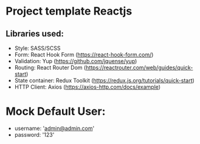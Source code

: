 # Project template Reactjs

## Libraries used:

- Style: SASS/SCSS
- Form: React Hook Form (https://react-hook-form.com/)
- Validation: Yup (https://github.com/jquense/yup)
- Routing: React Router Dom
  (https://reactrouter.com/web/guides/quick-start)
- State container: Redux Toolkit
  (https://redux.js.org/tutorials/quick-start)
- HTTP Client: Axios (https://axios-http.com/docs/example)

# Mock Default User:

- username: 'admin@admin.com'
- password: '123'
